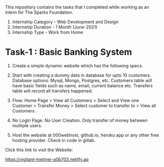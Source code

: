 This repository contains the tasks that I completed while working as an intern for The Sparks Foundation.
  1. Internship Category - Web Development and Design
  2. Internship Duration - 1 Month (June-2021)
  3. Internship Type - Work from Home
 
# Task-1 : Basic Banking System 
 
1. Create a simple dynamic website which has the following specs.

2. Start with creating a dummy data in database for upto 10 customers. Database options: Mysql, Mongo, Postgres, etc. Customers table will have basic fields such as name, email,
current balance etc. Transfers table will record all transfers happened.

3. Flow: Home Page > View all Customers > Select and View one Customer > Transfer Money > Select customer to transfer to > View all Customers .

4. No Login Page. No User Creation. Only transfer of money between multiple users.

5. Host the website at 000webhost, github.io, heroku app or any other free hosting provider. Check in code in gitlab.

Click this link to visit the Website:

https://vigilant-meitner-a0b703.netlify.ap
